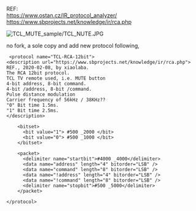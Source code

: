 REF:  
https://www.ostan.cz/IR_protocol_analyzer/  
https://www.sbprojects.net/knowledge/ir/rca.php  

![TCL_MUTE_sample/TCL_NUTE.JPG](TCL_MUTE_sample/TCL_NUTE.JPG)

no fork, a sole copy and add new protocol following,

```
 <protocol name="TCL-RCA-12bit">
<description url="https://www.sbprojects.net/knowledge/ir/rca.php">
REF., 2020-02-08, by xiaolaba.
The RCA 12bit protocol.
TCL TV remote used, i.e. MUTE button
4-bit address, 8-bit command.
4-bit /address, 8-bit /command.
Pulse distance modulation
Carrier frequency of 56kHz / 38KHz??
"0" Bit time 1.5ms.
"1" Bit time 2.5ms.
</description>
   
    <bitset>
      <bit value="1"> #500 _2000 </bit>
      <bit value="0"> #500 _1000 </bit>
    </bitset>
            
    <packet>
      <delimiter name="startbit">#4000 _4000</delimiter>
      <data name="address" length="4" bitorder="LSB" />
      <data name="command" length="8" bitorder="LSB" />
	  <data name="!address" length="4" bitorder="LSB" />
      <data name="!command" length="8" bitorder="LSB" />
      <delimiter name="stopbit">#500 _5000</delimiter>
    </packet>
  
</protocol>

```

